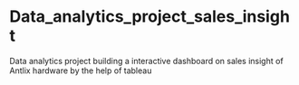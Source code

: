 # Data_analytics_project_sales_insight
Data analytics project building a interactive dashboard on sales insight of Antlix hardware by the help of tableau
